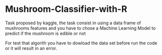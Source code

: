 # Mushroom-Classifier-with-R
Task proposed by kaggle, the task consist in using a data frame of mushrooms features and you have to chose a Machine Learning Model to predict if the mushroom is edible or not

For test that algorith you have to dowload the data set before run the code or it will result in an error.
